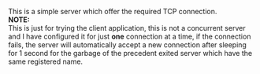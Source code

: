 
This is a simple server which offer the required TCP connection.<br>
**NOTE:**<br>
This is just for trying the client application, this is not a concurrent server and I have configured it
for just **one** connection at a time, if the connection fails, the server will automatically accept a new connection
after sleeping for 1 second for the garbage of the precedent exited server which have the same registered name.<br>

